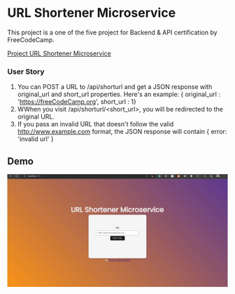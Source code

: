 # URL Shortener Microservice

This project is a one of the five project for Backend & API certification by FreeCodeCamp.

<a href='https://www.freecodecamp.org/learn/back-end-development-and-apis/back-end-development-and-apis-projects/url-shortener-microservice'>Project URL Shortener Microservice</a>

### User Story

1. You can POST a URL to /api/shorturl and get a JSON response with original_url and short_url properties. Here's an example: { original_url : 'https://freeCodeCamp.org', short_url : 1}
2. WWhen you visit /api/shorturl/<short_url>, you will be redirected to the original URL.
3. If you pass an invalid URL that doesn't follow the valid http://www.example.com format, the JSON response will contain { error: 'invalid url' }


## Demo

<img src="/URL_Shortner_Demo.gif">
